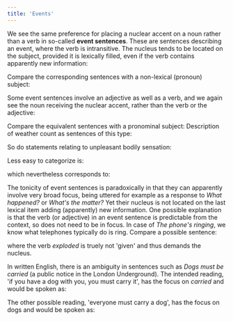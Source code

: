 ```yaml
---
title: 'Events'
---
```


<script>
  import Audio from '$lib/Audio.svelte'
  import AudioWrapper from '$lib/AudioWrapper.svelte'
  import Naudio from '$lib/Naudio.svelte'
</script>

We see the same preference for placing a nuclear accent on a noun rather than a verb in so-called **event sentences**. These are sentences describing an event, where the verb is intransitive. The nucleus tends to be located on the subject, provided it is lexically filled, even if the verb contains apparently new information:

<AudioWrapper>
<Audio 
  sentence="The 'phone's ringing." 
  nuclei="{['phone\'s']}" 
  url="3-30" 
  start=2
  end=4
/>
<Audio 
  sentence="The 'car won't start." 
  nuclei="{['car']}" 
  url="3-30" 
  start=4
  end=6
/>
</AudioWrapper>

<Naudio
  sentence="The 'handle's fallen off. <br>
  There's a 'train coming. <br>
  The 'breaks have failed."
  nuclei="{['hand', 'train', 'breaks']}" 
/>
Compare the corresponding sentences with a non-lexical (pronoun) subject:

<Naudio
  sentence="It's 'ringing. <br>
  It *won't 'start. <br>
  It's *fallen 'off. <br>
  There's *one just 'coming. <br>
  They've 'failed"
  nuclei="{['ring', 'start', 'off', 'com', 'failed']}" 
/>
Some event sentences involve an adjective as well as a verb, and we again see the noun receiving the nuclear accent, rather than the verb or the adjective:

<Naudio
  sentence="You 'zip's come undone. <br>
  The 'door's open."
  nuclei="{['zip\'s', 'door']}" 
/>
Compare the equivalent sentences with a pronominal subject:
<Naudio
  sentence="It's *come un'done. <br>
  It's 'open."
  nuclei="{['done', 'o']}" 
/>
Description of weather count as sentences of this type:

<Naudio
  sentence="It's a *funny 'day: | the 'sun is shining, | but there's a 'wind springing up"
  nuclei="{['day', 'sun', 'wind']}" 
/>
So do statements relating to unpleasant bodily sensation:

<Naudio
  sentence="My 'arm's hurting. <br>
  My 'nose is all red."
  nuclei="{['arm\'s', 'nose']}" 
/>
Less easy to categorize is:

<Naudio
  sentence="We've got some 'bed linen for sale."
  nuclei="{['bed']}" 
/>
which nevertheless corresponds to:

<Naudio
  sentence="We're *selling some 'bed linen."
  nuclei="{['bed']}" 
/>

The tonicity of event sentences is paradoxically in that they can apparently involve very broad focus, being uttered for example as a response to _What happened?_ or _What's the matter?_ Yet their nucleus is not located on the last lexical item adding (apparently) new information. One possible explanation is that the verb (or adjective) in an event sentence is predictable from the context, so does not need to be in focus. In case of _The phone's ringing_, we know what telephones typically do is ring. Compare a possible sentence:

<Naudio
  sentence="The *phone's ex\ploded!"
  nuclei="{['ploded']}" 
/>
where the verb _exploded_ is truely not 'given' and thus demands the nucleus.

In written English, there is an ambiguity in sentences such as _Dogs must be carried_ (a public notice in the London Underground). The intended reading, 'if you have a dog with you, you must carry it', has the focus on _carried_ and would be spoken as:

<Naudio
  sentence="*Dogs must be 'carried."
  nuclei="{['car']}" 
/>
The other possible reading, 'everyone must carry a dog', has the focus on dogs and would be spoken as:

<Naudio
  sentence="'Dogs must be carried."
  nuclei="{['Dogs']}" 
/>
